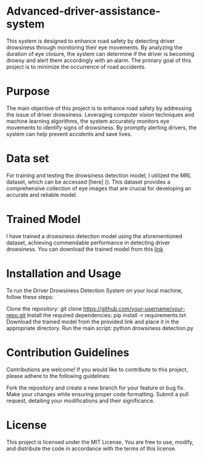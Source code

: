 # Advanced-driver-assistance-system
This system is designed to enhance road safety by detecting driver drowsiness through monitoring their eye movements. By analyzing the duration of eye closure, the system can determine if the driver is becoming drowsy and alert them accordingly with an alarm. The primary goal of this project is to minimize the occurrence of road accidents.
# Purpose
The main objective of this project is to enhance road safety by addressing the issue of driver drowsiness. Leveraging computer vision techniques and machine learning algorithms, the system accurately monitors eye movements to identify signs of drowsiness. By promptly alerting drivers, the system can help prevent accidents and save lives.
# Data set 
For training and testing the drowsiness detection model, I utilized the MRL dataset, which can be accessed [here] (). This dataset provides a comprehensive collection of eye images that are crucial for developing an accurate and reliable model.
# Trained Model
I have trained a drowsiness detection model using the aforementioned dataset, achieving commendable performance in detecting driver drowsiness. You can download the trained model from this [link](https://drive.google.com/drive/folders/1-ySUSwiAIyP4YrdvbBT5I-eyWlLNrYmm?usp=sharing)
# Installation and Usage
To run the Driver Drowsiness Detection System on your local machine, follow these steps:

Clone the repository: git clone https://github.com/your-username/your-repo.git
Install the required dependencies: pip install -r requirements.txt
Download the trained model from the provided link and place it in the appropriate directory.
Run the main script: python drowsiness detection.py
# Contribution Guidelines
Contributions are welcome! If you would like to contribute to this project, please adhere to the following guidelines:

Fork the repository and create a new branch for your feature or bug fix.
Make your changes while ensuring proper code formatting.
Submit a pull request, detailing your modifications and their significance.
# License
This project is licensed under the MIT License. You are free to use, modify, and distribute the code in accordance with the terms of this license.
